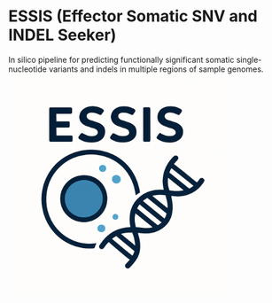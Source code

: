 # ESSIS (Effector Somatic SNV and INDEL Seeker)
In silico pipeline for predicting functionally significant somatic single-nucleotide variants and indels in multiple regions of sample genomes.
<img src="images/ESSIS_logo.png" alt="ESSIS workflow" width="400" height="400"/>
